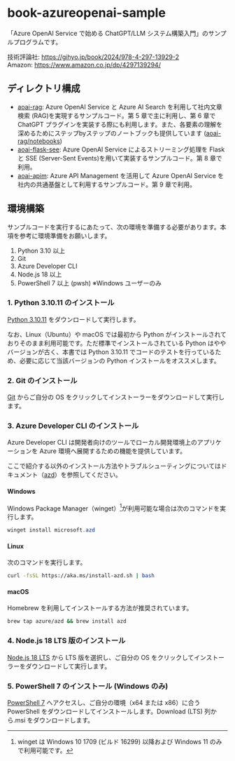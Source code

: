 # book-azureopenai-sample

「Azure OpenAI Service で始める ChatGPT/LLM システム構築入門」のサンプルプログラムです。

技術評論社: https://gihyo.jp/book/2024/978-4-297-13929-2  
Amazon: https://www.amazon.co.jp/dp/4297139294/

## ディレクトリ構成

- [aoai-rag](./aoai-rag/): Azure OpenAI Service と Azure AI Search を利用して社内文章検索 (RAG)を実現するサンプルコード。第 5 章で主に利用し、第 6 章で ChatGPT プラグインを実装する際にも利用します。また、各要素の理解を深めるためにステップbyステップのノートブックも提供しています ([aoai-rag/notebooks](aoai-rag/notebooks))
- [aoai-flask-see](./aoai-flask-sse/): Azure OpenAI Service によるストリーミング処理を Flask と SSE (Server-Sent Events)を用いて実装するサンプルコード。第 8 章で利用。
- [aoai-apim](./aoai-apim/): Azure API Management を活用して Azure OpenAI Service を社内の共通基盤として利用するサンプルコード。第 9 章で利用。


## 環境構築

サンプルコードを実行するにあたって、次の環境を準備する必要があります。本項を参考に環境準備をお願いします。

1. Python 3.10 以上
2. Git
3. Azure Developer CLI
4. Node.js 18 以上
5. PowerShell 7 以上 (pwsh) ※Windows ユーザーのみ

### 1. Python 3.10.11 のインストール

[Python 3.10.11](https://www.python.org/ftp/python/3.10.11/python-3.10.11.exe) をダウンロードして実行します。

なお、Linux（Ubuntu）や macOS では最初から Python がインストールされておりそのまま利用可能です。ただ標準でインストールされている Python はややバージョンが古く、本書では Python 3.10.11 でコードのテストを行っているため、必要に応じて当該バージョンの Python インストールをオススメします。

### 2. Git のインストール

[Git](https://git-scm.com/downloads) からご自分の OS をクリックしてインストーラーをダウンロードして実行します。

### 3. Azure Developer CLI のインストール

Azure Developer CLI は開発者向けのツールでローカル開発環境上のアプリケーションを Azure 環境へ展開するための機能を提供しています。

ここで紹介する以外のインストール方法やトラブルシューティングについてはドキュメント（[azd](https://aka.ms/azd)）を参照してください。

#### Windows

Windows Package Manager（winget）[^1]が利用可能な場合は次のコマンドを実行します。

```powershell
winget install microsoft.azd
```

[^1]: winget は Windows 10 1709 (ビルド 16299) 以降および Windows 11 のみで利用可能です。

#### Linux

次のコマンドを実行します。

```bash
curl -fsSL https://aka.ms/install-azd.sh | bash
```

#### macOS

Homebrew を利用してインストールする方法が推奨されています。

```bash
brew tap azure/azd && brew install azd
```

### 4. Node.js 18 LTS 版のインストール

[Node.js 18 LTS](https://nodejs.org/ja/download) から LTS 版を選択し、ご自分の OS をクリックしてインストーラーをダウンロードして実行します。

### 5. PowerShell 7 のインストール (Windows のみ)

[PowerShell 7](https://github.com/PowerShell/PowerShell) へアクセスし、ご自分の環境（x64 または x86）に合う PowerShell をダウンロードしてインストールします。Download (LTS) 列から.msi をダウンロードします。
